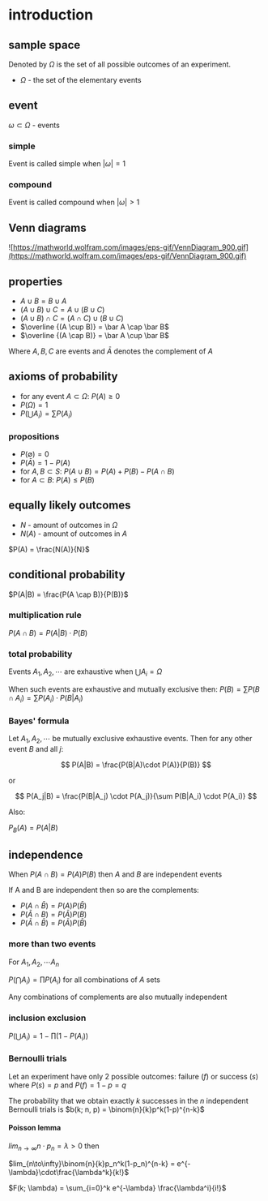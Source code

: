 # introduction

## sample space

Denoted by $\Omega$ is the set of all possible outcomes of an experiment.

- $\Omega$ - the set of the elementary events

## event

$\omega \subset \Omega$ - events

### simple

Event is called simple when $|\omega| = 1$

### compound

Event is called compound when $|\omega| > 1$

## Venn diagrams

![https://mathworld.wolfram.com/images/eps-gif/VennDiagram_900.gif](https://mathworld.wolfram.com/images/eps-gif/VennDiagram_900.gif)

## properties

- $A \cup B = B \cup A$
- $(A \cup B) \cup C = A \cup (B \cup C)$
- $(A \cup B) \cap C = (A \cap C) \cup (B \cup C)$
- $\overline {(A \cup B)} = \bar A \cap \bar B$
- $\overline {(A \cap B)} = \bar A \cup \bar B$

Where $A, B, C$ are events and $\bar A$ denotes the complement of $A$

## axioms of probability

- for any event $A \subset \Omega$: $P(A) \ge 0$
- $P(\Omega) = 1$
- $P(\bigcup A_i) = \sum P(A_i)$

### propositions

- $P(\emptyset) = 0$
- $P(\bar A) = 1 - P(A)$
- for $A, B \subset S$: $P(A \cup B) = P(A) + P(B) - P(A \cap B)$
- for $A \subset B$: $P(A) \le P(B)$

## equally likely outcomes

- $N$ - amount of outcomes in $\Omega$
- $N(A)$ - amount of outcomes in $A$

$P(A) = \frac{N(A)}{N}$

## conditional probability

$P(A|B) = \frac{P(A \cap B)}{P(B)}$

### multiplication rule

$P(A \cap B) = P(A|B) \cdot P(B)$

### total probability

Events $A_1, A_2, \cdots$ are exhaustive when $\bigcup A_i = \Omega$

When such events are exhaustive and mutually exclusive then: $P(B) = \sum P(B \cap A_i) = \sum P(A_i) \cdot P(B | A_i)$

### Bayes' formula

Let $A_1, A_2, \cdots$ be mutually exclusive exhaustive events. Then for any other event $B$ and all $j$:

$$
P(A|B) = \frac{P(B|A)\cdot P(A)}{P(B)}
$$

or

$$
P(A_j|B) = \frac{P(B|A_j) \cdot P(A_j)}{\sum P(B|A_i) \cdot P(A_i)}
$$

Also:

$P_B(A) = P(A|B)$

## independence

When $P(A \cap B) = P(A)P(B)$ then $A$ and $B$ are independent events

If A and B are independent then so are the complements:

- $P(A \cap \bar B) = P(A)P(\bar B)$
- $P(\bar A \cap B) = P(\bar A)P(B)$
- $P(\bar A \cap \bar B) = P(\bar A)P(\bar B)$

### more than two events

For $A_1, A_2, \cdots A_n$

$P(\bigcap A_i) = \prod P(A_i)$ for all combinations of $A$ sets

Any combinations of complements are also mutually independent

### inclusion exclusion

$P(\bigcup A_i) = 1 - \prod (1 - P(A_i))$

### Bernoulli trials

Let an experiment have only 2 possible outcomes: failure ($f$) or success ($s$) where $P(s) = p$ and $P(f) = 1 - p = q$

The probability that we obtain exactly $k$ successes in the $n$ independent Bernoulli trials is $b(k; n, p) = \binom{n}{k}p^k(1-p)^{n-k}$

#### Poisson lemma

$lim_{n\to \infty}n\cdot p_n = \lambda > 0$ then

$lim_{n\to\infty}\binom{n}{k}p_n^k(1-p_n)^{n-k} = e^{-\lambda}\cdot\frac{\lambda^k}{k!}$

$F(k; \lambda) = \sum_{i=0}^k e^{-\lambda} \frac{\lambda^i}{i!}$
